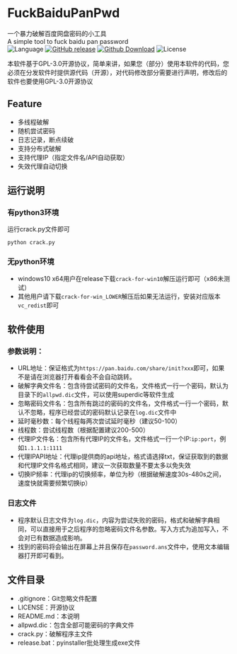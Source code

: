 # FuckBaiduPanPwd
一个暴力破解百度网盘密码的小工具\
 A simple tool to fuck baidu pan password\
![Language][1]
[![GitHub release][2]][3]
[![Github Download][4]][5]
![License][6]

本软件基于GPL-3.0开源协议，简单来讲，如果您（部分）使用本软件的代码，您必须在分发软件时提供源代码（开源），对代码修改部分需要进行声明，修改后的软件也要使用GPL-3.0开源协议

## Feature
- 多线程破解
- 随机尝试密码
- 日志记录，断点续破
- 支持分布式破解
- 支持代理IP（指定文件名/API自动获取）
- 失效代理自动切换

## 运行说明
### 有python3环境
运行crack.py文件即可

    python crack.py

### 无python环境
- windows10 x64用户在release下载`crack-for-win10`解压运行即可（x86未测试）
- 其他用户请下载`crack-for-win_LOWER`解压后如果无法运行，安装对应版本`vc_redist`即可

## 软件使用
### 参数说明：
- URL地址：保证格式为`https://pan.baidu.com/share/init?xxx`即可，如果不是请在浏览器打开看看会不会自动跳转。
- 破解字典文件名：包含待尝试密码的文件名，文件格式一行一个密码，默认为目录下的`allpwd.dic`文件，可以使用superdic等软件生成
- 忽略密码文件名：包含所有跳过的密码的文件名，文件格式一行一个密码，默认不忽略，程序已经尝试的密码默认记录在`log.dic`文件中
- 延时毫秒数：每个线程每两次尝试延时毫秒（建议50-100）
- 线程数：尝试线程数（根据配置建议200-500）
- 代理IP文件名：包含所有代理IP的文件名，文件格式一行一个IP:`ip:port`，例如`1.1.1.1:1111`
- 代理IPAPI地址：代理ip提供商的api地址，格式请选择txt，保证获取到的数据和代理IP文件名格式相同，建议一次获取数量不要太多以免失效
- 切换IP频率：代理ip的切换频率，单位为秒（根据破解速度30s-480s之间，速度快就需要频繁切换ip）

### 日志文件
- 程序默认日志文件为`log.dic`，内容为尝试失败的密码，格式和破解字典相同，可以直接用于之后程序的忽略密码文件名参数。写入方式为追加写入，不会对已有数据造成影响。
- 找到的密码将会输出在屏幕上并且保存在`password.ans`文件中，使用文本编辑器打开即可看到。

## 文件目录
- .gitignore：Git忽略文件配置
- LICENSE：开源协议
- README.md：本说明
- allpwd.dic：包含全部可能密码的字典文件
- crack.py：破解程序主文件
- release.bat：pyinstaller批处理生成exe文件

[1]:https://img.shields.io/badge/Language-Python3-red.svg
[2]:https://img.shields.io/github/release/mxwxz/FuckBaiduPanPwd.svg
[3]:https://github.com/MXWXZ/FuckBaiduPanPwd/releases
[4]:https://img.shields.io/github/downloads/mxwxz/FuckBaiduPanPwd/total.svg
[5]:https://github.com/MXWXZ/FuckBaiduPanPwd/releases
[6]:https://img.shields.io/badge/License-GPL--3.0-yellow.svg